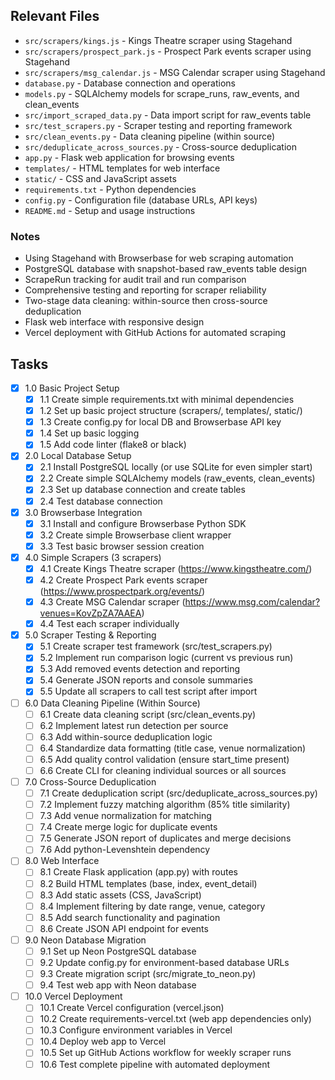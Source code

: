 ## Relevant Files

- `src/scrapers/kings.js` - Kings Theatre scraper using Stagehand
- `src/scrapers/prospect_park.js` - Prospect Park events scraper using Stagehand  
- `src/scrapers/msg_calendar.js` - MSG Calendar scraper using Stagehand
- `database.py` - Database connection and operations
- `models.py` - SQLAlchemy models for scrape_runs, raw_events, and clean_events
- `src/import_scraped_data.py` - Data import script for raw_events table
- `src/test_scrapers.py` - Scraper testing and reporting framework
- `src/clean_events.py` - Data cleaning pipeline (within source)
- `src/deduplicate_across_sources.py` - Cross-source deduplication
- `app.py` - Flask web application for browsing events
- `templates/` - HTML templates for web interface
- `static/` - CSS and JavaScript assets
- `requirements.txt` - Python dependencies
- `config.py` - Configuration file (database URLs, API keys)
- `README.md` - Setup and usage instructions

### Notes

- Using Stagehand with Browserbase for web scraping automation
- PostgreSQL database with snapshot-based raw_events table design
- ScrapeRun tracking for audit trail and run comparison
- Comprehensive testing and reporting for scraper reliability
- Two-stage data cleaning: within-source then cross-source deduplication
- Flask web interface with responsive design
- Vercel deployment with GitHub Actions for automated scraping

## Tasks

- [x] 1.0 Basic Project Setup
  - [x] 1.1 Create simple requirements.txt with minimal dependencies
  - [x] 1.2 Set up basic project structure (scrapers/, templates/, static/)
  - [x] 1.3 Create config.py for local DB and Browserbase API key
  - [x] 1.4 Set up basic logging
  - [x] 1.5 Add code linter (flake8 or black)
- [x] 2.0 Local Database Setup
  - [x] 2.1 Install PostgreSQL locally (or use SQLite for even simpler start)
  - [x] 2.2 Create simple SQLAlchemy models (raw_events, clean_events)
  - [x] 2.3 Set up database connection and create tables
  - [x] 2.4 Test database connection
- [x] 3.0 Browserbase Integration
  - [x] 3.1 Install and configure Browserbase Python SDK
  - [x] 3.2 Create simple Browserbase client wrapper
  - [x] 3.3 Test basic browser session creation
- [x] 4.0 Simple Scrapers (3 scrapers)
  - [x] 4.1 Create Kings Theatre scraper (https://www.kingstheatre.com/)
  - [x] 4.2 Create Prospect Park events scraper (https://www.prospectpark.org/events/)
  - [x] 4.3 Create MSG Calendar scraper (https://www.msg.com/calendar?venues=KovZpZA7AAEA)
  - [x] 4.4 Test each scraper individually
- [x] 5.0 Scraper Testing & Reporting
  - [x] 5.1 Create scraper test framework (src/test_scrapers.py)
  - [x] 5.2 Implement run comparison logic (current vs previous run)
  - [x] 5.3 Add removed events detection and reporting
  - [x] 5.4 Generate JSON reports and console summaries
  - [x] 5.5 Update all scrapers to call test script after import
- [ ] 6.0 Data Cleaning Pipeline (Within Source)
  - [ ] 6.1 Create data cleaning script (src/clean_events.py)
  - [ ] 6.2 Implement latest run detection per source
  - [ ] 6.3 Add within-source deduplication logic
  - [ ] 6.4 Standardize data formatting (title case, venue normalization)
  - [ ] 6.5 Add quality control validation (ensure start_time present)
  - [ ] 6.6 Create CLI for cleaning individual sources or all sources
- [ ] 7.0 Cross-Source Deduplication
  - [ ] 7.1 Create deduplication script (src/deduplicate_across_sources.py)
  - [ ] 7.2 Implement fuzzy matching algorithm (85% title similarity)
  - [ ] 7.3 Add venue normalization for matching
  - [ ] 7.4 Create merge logic for duplicate events
  - [ ] 7.5 Generate JSON report of duplicates and merge decisions
  - [ ] 7.6 Add python-Levenshtein dependency
- [ ] 8.0 Web Interface
  - [ ] 8.1 Create Flask application (app.py) with routes
  - [ ] 8.2 Build HTML templates (base, index, event_detail)
  - [ ] 8.3 Add static assets (CSS, JavaScript)
  - [ ] 8.4 Implement filtering by date range, venue, category
  - [ ] 8.5 Add search functionality and pagination
  - [ ] 8.6 Create JSON API endpoint for events
- [ ] 9.0 Neon Database Migration
  - [ ] 9.1 Set up Neon PostgreSQL database
  - [ ] 9.2 Update config.py for environment-based database URLs
  - [ ] 9.3 Create migration script (src/migrate_to_neon.py)
  - [ ] 9.4 Test web app with Neon database
- [ ] 10.0 Vercel Deployment
  - [ ] 10.1 Create Vercel configuration (vercel.json)
  - [ ] 10.2 Create requirements-vercel.txt (web app dependencies only)
  - [ ] 10.3 Configure environment variables in Vercel
  - [ ] 10.4 Deploy web app to Vercel
  - [ ] 10.5 Set up GitHub Actions workflow for weekly scraper runs
  - [ ] 10.6 Test complete pipeline with automated deployment
